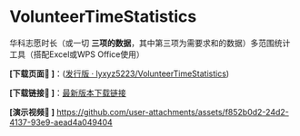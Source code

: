 # VolunteerTimeStatistics

华科志愿时长（或一切 **三项的数据**，其中第三项为需要求和的数据）多范围统计工具（搭配Excel或WPS Office使用）

**[下载页面🚀️ ]**：([发行版 · lyxyz5223/VolunteerTimeStatistics](https://github.com/lyxyz5223/VolunteerTimeStatistics/releases/))

**[下载链接🎉️ ]**：[最新版本下载链接](https://github.com/lyxyz5223/VolunteerTimeStatistics/releases/latest)


**[演示视频👀️  ]**
https://github.com/user-attachments/assets/f852b0d2-24d2-4137-93e9-aead4a049404

